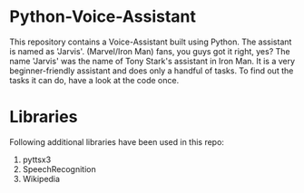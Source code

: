 # Python-Voice-Assistant
This repository contains a Voice-Assistant built using Python. The assistant is named as 'Jarvis'. (Marvel/Iron Man) fans, you guys got it right, yes? The name 'Jarvis' was the name of Tony Stark's assistant in Iron Man. It is a very beginner-friendly assistant and does only a handful of tasks. To find out the tasks it can do, have a look at the code once.

# Libraries
Following additional libraries have been used in this repo:
1. pyttsx3
2. SpeechRecognition
3. Wikipedia
